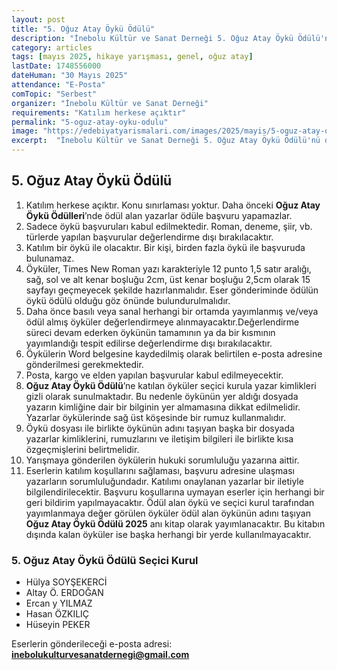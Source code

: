 ```yaml
---
layout: post
title: "5. Oğuz Atay Öykü Ödülü"
description: "İnebolu Kültür ve Sanat Derneği 5. Oğuz Atay Öykü Ödülü'nü duyurdu."
category: articles
tags: [mayıs 2025, hikaye yarışması, genel, oğuz atay]
lastDate: 1748556000
dateHuman: "30 Mayıs 2025"
attendance: "E-Posta"
comTopic: "Serbest"
organizer: "İnebolu Kültür ve Sanat Derneği"
requirements: "Katılım herkese açıktır"
permalink: "5-oguz-atay-oyku-odulu"
image: "https://edebiyatyarismalari.com/images/2025/mayis/5-oguz-atay-oyku-odulu.jpg"
excerpt:  "İnebolu Kültür ve Sanat Derneği 5. Oğuz Atay Öykü Ödülü'nü duyurdu."
---
```


## 5. Oğuz Atay Öykü Ödülü

1. Katılım herkese açıktır. Konu sınırlaması yoktur. Daha önceki **Oğuz Atay Öykü Ödülleri**’nde ödül alan yazarlar ödüle başvuru yapamazlar.
2. Sadece öykü başvuruları kabul edilmektedir. Roman, deneme, şiir, vb. türlerde yapılan başvurular değerlendirme dışı bırakılacaktır.
3. Katılım bir öykü ile olacaktır. Bir kişi, birden fazla öykü ile başvuruda bulunamaz.
4. Öyküler, Times New Roman yazı karakteriyle 12 punto 1,5 satır aralığı, sağ, sol ve alt kenar boşluğu 2cm, üst kenar boşluğu 2,5cm olarak 15 sayfayı geçmeyecek şekilde hazırlanmalıdır. Eser gönderiminde ödülün öykü ödülü olduğu göz önünde bulundurulmalıdır.
5. Daha önce basılı veya sanal herhangi bir ortamda yayımlanmış ve/veya ödül almış öyküler değerlendirmeye alınmayacaktır.Değerlendirme süreci devam ederken öykünün tamamının ya da bir kısmının yayımlandığı tespit edilirse değerlendirme dışı bırakılacaktır.
6. Öykülerin Word belgesine kaydedilmiş olarak belirtilen e-posta adresine gönderilmesi gerekmektedir.
7. Posta, kargo ve elden yapılan başvurular kabul edilmeyecektir.
8. **Oğuz Atay Öykü Ödülü**’ne katılan öyküler seçici kurula yazar kimlikleri gizli olarak sunulmaktadır. Bu nedenle öykünün yer aldığı dosyada yazarın kimliğine dair bir bilginin yer almamasına dikkat edilmelidir. Yazarlar öykülerinde sağ üst köşesinde bir rumuz kullanmalıdır.
9. Öykü dosyası ile birlikte öykünün adını taşıyan başka bir dosyada yazarlar kimliklerini, rumuzlarını ve iletişim bilgileri ile birlikte kısa özgeçmişlerini belirtmelidir.
10. Yarışmaya gönderilen öykülerin hukuki sorumluluğu yazarına aittir.
11. Eserlerin katılım koşullarını sağlaması, başvuru adresine ulaşması yazarların sorumluluğundadır. Katılımı onaylanan yazarlar bir iletiyle bilgilendirilecektir. Başvuru koşullarına uymayan eserler için herhangi bir geri bildirim yapılmayacaktır.
Ödül alan öykü ve seçici kurul tarafından yayımlanmaya değer görülen öyküler ödül alan öykünün adını taşıyan **Oğuz Atay Öykü Ödülü 2025** anı kitap olarak yayımlanacaktır. Bu kitabın dışında kalan öyküler ise başka herhangi bir yerde kullanılmayacaktır.

### 5. Oğuz Atay Öykü Ödülü Seçici Kurul

- Hülya SOYŞEKERCİ
- Altay Ö. ERDOĞAN
- Ercan y YILMAZ
- Hasan ÖZKILIÇ
- Hüseyin PEKER

Eserlerin gönderileceği e-posta adresi: **inebolukulturvesanatdernegi@gmail.com**